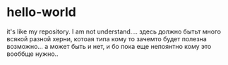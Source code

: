 hello-world
===========

 it's like my repository. I am not understand....
здесь должно бытьт много всякой разной херни, котоая типа кому то зачемто будет полезна
возможно... а может быть и нет, и бо пока еще непоянтно кому это вооббще нужно..
